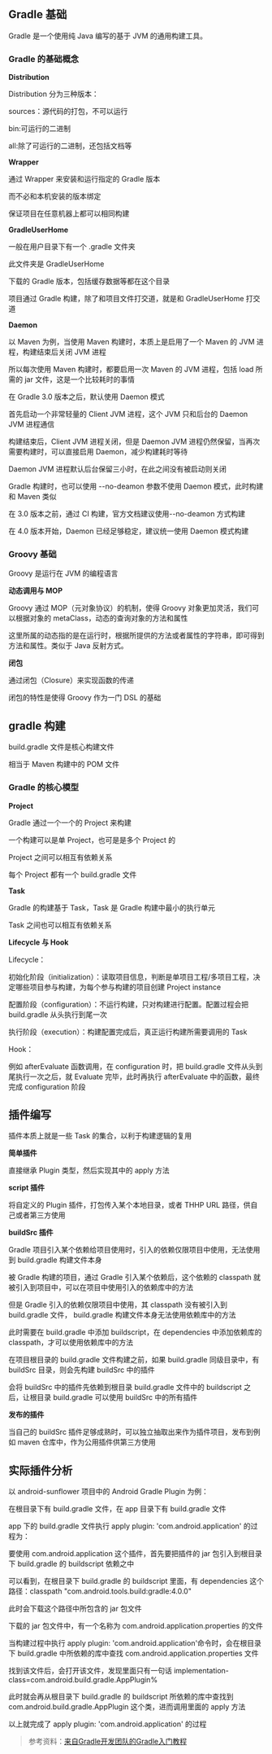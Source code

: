 ## Gradle 基础

Gradle 是一个使用纯 Java 编写的基于 JVM 的通用构建工具。

### Gradle 的基础概念

**Distribution**

Distribution 分为三种版本：

sources：源代码的打包，不可以运行

bin:可运行的二进制

all:除了可运行的二进制，还包括文档等

**Wrapper**

通过 Wrapper 来安装和运行指定的 Gradle 版本

而不必和本机安装的版本绑定

保证项目在任意机器上都可以相同构建

**GradleUserHome**

一般在用户目录下有一个 .gradle 文件夹

此文件夹是 GradleUserHome

下载的 Gradle 版本，包括缓存数据等都在这个目录

项目通过 Gradle 构建，除了和项目文件打交道，就是和 GradleUserHome 打交道

**Daemon**

以 Maven 为例，当使用 Maven 构建时，本质上是启用了一个 Maven 的 JVM 进程，构建结束后关闭 JVM 进程

所以每次使用 Maven 构建时，都要启用一次 Maven 的 JVM 进程，包括 load 所需的 jar 文件，这是一个比较耗时的事情

在 Gradle 3.0 版本之后，默认使用 Daemon 模式

首先启动一个非常轻量的 Client JVM 进程，这个 JVM 只和后台的 Daemon JVM 进程通信

构建结束后，Client JVM 进程关闭，但是 Daemon JVM 进程仍然保留，当再次需要构建时，可以直接启用 Daemon，减少构建耗时等待

Daemon JVM 进程默认后台保留三小时，在此之间没有被启动则关闭

Gradle 构建时，也可以使用 --no-deamon 参数不使用 Daemon 模式，此时构建和 Maven 类似

在 3.0 版本之前，通过 CI 构建，官方文档建议使用--no-deamon 方式构建

在 4.0 版本开始，Daemon 已经足够稳定，建议统一使用 Daemon 模式构建

### Groovy 基础

Groovy 是运行在 JVM 的编程语言

**动态调用与 MOP**

Groovy 通过 MOP（元对象协议）的机制，使得 Groovy 对象更加灵活，我们可以根据对象的 metaClass，动态的查询对象的方法和属性

这里所属的动态指的是在运行时，根据所提供的方法或者属性的字符串，即可得到方法和属性。类似于 Java 反射方式。

**闭包**

通过闭包（Closure）来实现函数的传递

闭包的特性是使得 Groovy 作为一门 DSL 的基础

## gradle 构建

build.gradle 文件是核心构建文件

相当于 Maven 构建中的 POM 文件

### Gradle 的核心模型

**Project**

Gradle 通过一个一个的 Project 来构建

一个构建可以是单 Project，也可是是多个 Project 的

Project 之间可以相互有依赖关系

每个 Project 都有一个 build.gradle 文件

**Task**

Gradle 的构建基于 Task，Task 是 Gradle 构建中最小的执行单元

Task 之间也可以相互有依赖关系

**Lifecycle 与 Hook**

Lifecycle：

初始化阶段（initialization）：读取项目信息，判断是单项目工程/多项目工程，决定哪些项目参与构建，为每个参与构建的项目创建 Project instance

配置阶段（configuration）：不运行构建，只对构建进行配置。配置过程会把 build.gradle 从头执行到尾一次

执行阶段（execution）：构建配置完成后，真正运行构建所需要调用的 Task

Hook：

例如 afterEvaluate 函数调用，在 configuration 时，把 build.gradle 文件从头到尾执行一次之后，就 Evaluate 完毕，此时再执行 afterEvaluate 中的函数，最终完成 configuration 阶段

## 插件编写

插件本质上就是一些 Task 的集合，以利于构建逻辑的复用

**简单插件**

直接继承 Plugin 类型，然后实现其中的 apply 方法

**script 插件**

将自定义的 Plugin 插件，打包传入某个本地目录，或者 THHP URL 路径，供自己或者第三方使用

**buildSrc 插件**

Gradle 项目引入某个依赖给项目使用时，引入的依赖仅限项目中使用，无法使用到 build.gradle 构建文件本身

被 Gradle 构建的项目，通过 Gradle 引入某个依赖后，这个依赖的 classpath 就被引入到项目中，可以在项目中使用引入的依赖库中的方法

但是 Gradle 引入的依赖仅限项目中使用，其 classpath 没有被引入到 build.gradle 文件， build.gradle 构建文件本身无法使用依赖库中的方法

此时需要在 build.gradle 中添加 buildscript，在 dependencies 中添加依赖库的 classpath，才可以使用依赖库中的方法

在项目根目录的 build.gradle 文件构建之前，如果 build.gradle 同级目录中，有 buildSrc 目录，则会先构建 buildSrc 中的插件

会将 buildSrc 中的插件先依赖到根目录 build.gradle 文件中的 buildscript 之后，让根目录 build.gradle 可以使用 buildSrc 中的所有插件

**发布的插件**

当自己的 buildSrc 插件足够成熟时，可以独立抽取出来作为插件项目，发布到例如 maven 仓库中，作为公用插件供第三方使用

## 实际插件分析

以 android-sunflower 项目中的 Android Gradle Plugin 为例：

在根目录下有 build.gradle 文件，在 app 目录下有 build.gradle 文件

app 下的 build.gradle 文件执行 apply plugin: 'com.android.application' 的过程为：

要使用 com.android.application 这个插件，首先要把插件的 jar 包引入到根目录下 build.gradle 的 buildscript 依赖之中

可以看到，在根目录下 build.gradle 的 buildscript 里面，有 dependencies 这个路径：classpath "com.android.tools.build:gradle:4.0.0"

此时会下载这个路径中所包含的 jar 包文件

下载的 jar 包文件中，有一个名称为 com.android.application.properties 的文件

当构建过程中执行 apply plugin: 'com.android.application'命令时，会在根目录下 build.gradle 中所依赖的库中查找 com.android.application.properties 文件

找到该文件后，会打开该文件，发现里面只有一句话 implementation-class=com.android.build.gradle.AppPlugin%

此时就会再从根目录下 build.gradle 的 buildscript 所依赖的库中查找到 com.android.build.gradle.AppPlugin 这个类，进而调用里面的 apply 方法

以上就完成了 apply plugin: 'com.android.application' 的过程

> 参考资料：[来自Gradle开发团队的Gradle入门教程](https://www.bilibili.com/video/BV1DE411Z7nt?from=search&seid=17447930192953447238)
